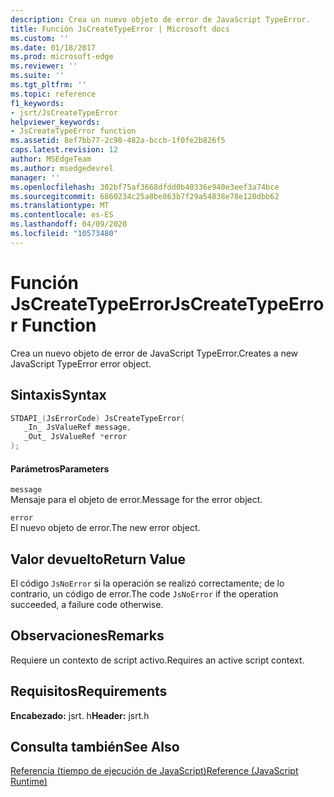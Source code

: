 ```yaml
---
description: Crea un nuevo objeto de error de JavaScript TypeError.
title: Función JsCreateTypeError | Microsoft docs
ms.custom: ''
ms.date: 01/18/2017
ms.prod: microsoft-edge
ms.reviewer: ''
ms.suite: ''
ms.tgt_pltfrm: ''
ms.topic: reference
f1_keywords:
- jsrt/JsCreateTypeError
helpviewer_keywords:
- JsCreateTypeError function
ms.assetid: 8ef7bb77-2c98-482a-bccb-1f0fe2b826f5
caps.latest.revision: 12
author: MSEdgeTeam
ms.author: msedgedevrel
manager: ''
ms.openlocfilehash: 302bf75af3668dfdd0b40336e940e3eef3a74bce
ms.sourcegitcommit: 6860234c25a8be863b7f29a54838e78e120dbb62
ms.translationtype: MT
ms.contentlocale: es-ES
ms.lasthandoff: 04/09/2020
ms.locfileid: "10573480"
---
```

# <span data-ttu-id="26f5d-103">Función JsCreateTypeError</span><span class="sxs-lookup"><span data-stu-id="26f5d-103">JsCreateTypeError Function</span></span>
<span data-ttu-id="26f5d-104">Crea un nuevo objeto de error de JavaScript TypeError.</span><span class="sxs-lookup"><span data-stu-id="26f5d-104">Creates a new JavaScript TypeError error object.</span></span>  
  
## <span data-ttu-id="26f5d-105">Sintaxis</span><span class="sxs-lookup"><span data-stu-id="26f5d-105">Syntax</span></span>  
  
```cpp  
STDAPI_(JsErrorCode) JsCreateTypeError(  
   _In_ JsValueRef message,  
   _Out_ JsValueRef *error  
);  
```  
  
#### <span data-ttu-id="26f5d-106">Parámetros</span><span class="sxs-lookup"><span data-stu-id="26f5d-106">Parameters</span></span>  
 `message`  
 <span data-ttu-id="26f5d-107">Mensaje para el objeto de error.</span><span class="sxs-lookup"><span data-stu-id="26f5d-107">Message for the error object.</span></span>  
  
 `error`  
 <span data-ttu-id="26f5d-108">El nuevo objeto de error.</span><span class="sxs-lookup"><span data-stu-id="26f5d-108">The new error object.</span></span>  
  
## <span data-ttu-id="26f5d-109">Valor devuelto</span><span class="sxs-lookup"><span data-stu-id="26f5d-109">Return Value</span></span>  
 <span data-ttu-id="26f5d-110">El código `JsNoError` si la operación se realizó correctamente; de lo contrario, un código de error.</span><span class="sxs-lookup"><span data-stu-id="26f5d-110">The code `JsNoError` if the operation succeeded, a failure code otherwise.</span></span>  
  
## <span data-ttu-id="26f5d-111">Observaciones</span><span class="sxs-lookup"><span data-stu-id="26f5d-111">Remarks</span></span>  
 <span data-ttu-id="26f5d-112">Requiere un contexto de script activo.</span><span class="sxs-lookup"><span data-stu-id="26f5d-112">Requires an active script context.</span></span>  
  
## <span data-ttu-id="26f5d-113">Requisitos</span><span class="sxs-lookup"><span data-stu-id="26f5d-113">Requirements</span></span>  
 <span data-ttu-id="26f5d-114">**Encabezado:** jsrt. h</span><span class="sxs-lookup"><span data-stu-id="26f5d-114">**Header:** jsrt.h</span></span>  
  
## <span data-ttu-id="26f5d-115">Consulta también</span><span class="sxs-lookup"><span data-stu-id="26f5d-115">See Also</span></span>  
 [<span data-ttu-id="26f5d-116">Referencia (tiempo de ejecución de JavaScript)</span><span class="sxs-lookup"><span data-stu-id="26f5d-116">Reference (JavaScript Runtime)</span></span>](../chakra-hosting/reference-javascript-runtime.md)